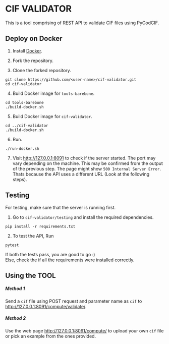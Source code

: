 # CIF VALIDATOR

This is a tool comprising of REST API to validate CIF files using PyCodCIF.

## Deploy on Docker

1. Install [Docker](https://docs.docker.com/install/).

2. Fork the repository.

3. Clone the forked repository.

```console
git clone https://github.com/<user-name>/cif-validator.git
cd cif-validator
```

4. Build Docker image for ```tools-barebone```.

```console
cd tools-barebone
./build-docker.sh
```

5. Build Docker image for ```cif-validator```.

```console
cd ../cif-validator
./build-docker.sh
```

6. Run.

```console
./run-docker.sh
```

7. Visit http://127.0.0.1:8091 to check if the server started. The port may vary depending on the machine. This may be confirmed from the output of the previous step. The page might show `500 Internal Server Error`. Thats because the API uses a different URL (Look at the following steps).

## Testing
For testing, make sure that the server is running first.

1. Go to ```cif-validator/testing``` and install the required dependencies.
```console
pip install -r requirements.txt
```
2. To test the API, Run
```console
pytest
```
If both the tests pass, you are good to go :)
<br> Else, check the if all the requirements were installed correctly.

## Using the TOOL

##### Method 1
Send a `cif` file using POST request and parameter name as `cif` to http://127.0.0.1:8091/compute/validate/.

##### Method 2
Use the web page http://127.0.0.1:8091/compute/ to upload your own `cif` file or pick an example from the ones provided.
